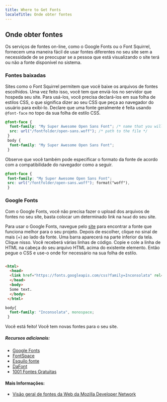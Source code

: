 ```yaml
---
title: Where to Get Fonts
localeTitle: Onde obter fontes
---
```

## Onde obter fontes

Os serviços de fontes on-line, como o Google Fonts ou o Font Squirrel, fornecem uma maneira fácil de usar fontes diferentes no seu site sem a necessidade de se preocupar se a pessoa que está visualizando o site terá ou não a fonte disponível no sistema.

### Fontes baixadas

Sites como o Font Squirrel permitem que você baixe os arquivos de fontes escolhidos. Uma vez feito isso, você tem que enviá-los no servidor que hospeda seu site. Para usá-los, você precisa declará-los em sua folha de estilos CSS, o que significa dizer ao seu CSS que peça ao navegador do usuário para exibi-lo. Declare que uma fonte geralmente é feita usando `@font-face` no topo da sua folha de estilo CSS.

```css
@font-face { 
  font-family: "My Super Awesome Open Sans Font"; /* name that you will use later to apply the font */ 
  src: url("/fontfolder/open-sans.woff"); /* path to the file */ 
 } 
 body { 
  font-family: "My Super Awesome Open Sans Font"; 
 } 
```

Observe que você também pode especificar o formato da fonte de acordo com a compatibilidade do navegador como a seguir.

```css
@font-face { 
 font-family: "My Super Awesome Open Sans Font"; 
 src: url("/fontfolder/open-sans.woff"); format("woff"), 
 } 
```

### Google Fonts

Com o Google Fonts, você não precisa fazer o upload dos arquivos de fontes no seu site, basta colocar um determinado link na `head` do seu site.

Para usar o Google Fonts, navegue pelo [site](https://fonts.google.com/) para encontrar a fonte que funciona melhor para o seu projeto. Depois de escolher, clique no sinal de mais (+) ao lado da fonte. Uma barra aparecerá na parte inferior da tela. Clique nisso. Você receberá várias linhas de código. Copie e cole a linha de HTML na cabeça do seu arquivo HTML acima do existente  elemento. Então pegue o CSS e use-o onde for necessário na sua folha de estilo.

```html

<html> 
  <head> 
  <link href="https://fonts.googleapis.com/css?family=Inconsolata" rel="stylesheet"> 
  </head> 
  <body> 
  Some text. 
  </body> 
 </html> 
```

```css
body{ 
  font-family: "Inconsolata", monospace; 
 } 
```

Você está feito! Você tem novas fontes para o seu site.

##### Recursos adicionais:

*   [Google Fonts](http://fonts.google.com)
*   [FontSpace](http://www.fontspace.com)
*   [Esquilo fonte](http://fontsquirrel.com)
*   [DaFont](http://www.dafont.com)
*   [1001 Fontes Gratuitas](http://www.1001freefonts.com)

#### Mais Informações:

*   [Visão geral de fontes da Web da Mozilla Developer Network](https://developer.mozilla.org/en-US/docs/Learn/CSS/Styling_text/Web_fonts)